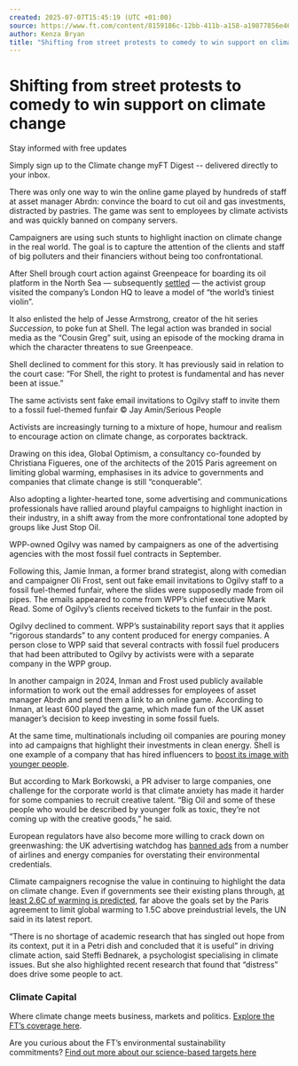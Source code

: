 ```yaml
---
created: 2025-07-07T15:45:19 (UTC +01:00)
source: https://www.ft.com/content/8159186c-12bb-411b-a158-a19877856e46?accessToken=zwAAAZflWwTbkdOBWRhsErtBG9OhWKGYd4VuRg.MEUCIQCi2OZqBrmylz-cuEmDNTQzRB3N-wWla8DuIDTeL1qFjwIgYWRLISKRcFg_DLA4FMppLPKZ4pZr-2KLJGBWnjAbESs&segmentId=e95a9ae7-622c-6235-5f87-51e412b47e97&shareType=enterprise&shareId=3dea016a-fd94-41cf-9707-3a12381151f2
author: Kenza Bryan
title: "Shifting from street protests to comedy to win support on climate change"
---
```


# Shifting from street protests to comedy to win support on climate change

Stay informed with free updates

Simply sign up to the Climate change myFT Digest -- delivered directly to your inbox.

There was only one way to win the online game played by hundreds of staff at asset manager Abrdn: convince the board to cut oil and gas investments, distracted by pastries. The game was sent to employees by climate activists and was quickly banned on company servers.

Campaigners are using such stunts to highlight inaction on climate change in the real world. The goal is to capture the attention of the clients and staff of big polluters and their financiers without being too confrontational.

After Shell brough court action against Greenpeace for boarding its oil platform in the North Sea — subsequently [settled](https://www.ft.com/content/429a50a0-995b-42d6-aa34-a018d7521014) — the activist group visited the company’s London HQ to leave a model of “the world’s tiniest violin”.

It also enlisted the help of Jesse Armstrong, creator of the hit series _Succession_, to poke fun at Shell. The legal action was branded in social media as the “Cousin Greg” suit, using an episode of the mocking drama in which the character threatens to sue Greenpeace.

Shell declined to comment for this story. It has previously said in relation to the court case: “For Shell, the right to protest is fundamental and has never been at issue.”

The same activists sent fake email invitations to Ogilvy staff to invite them to a fossil fuel-themed funfair © Jay Amin/Serious People

Activists are increasingly turning to a mixture of hope, humour and realism to encourage action on climate change, as corporates backtrack.

Drawing on this idea, Global Optimism, a consultancy co-founded by Christiana Figueres, one of the architects of the 2015 Paris agreement on limiting global warming, emphasises in its advice to governments and companies that climate change is still “conquerable”.

Also adopting a lighter-hearted tone, some advertising and communications professionals have rallied around playful campaigns to highlight inaction in their industry, in a shift away from the more confrontational tone adopted by groups like Just Stop Oil.

WPP-owned Ogilvy was named by campaigners as one of the advertising agencies with the most fossil fuel contracts in September.

Following this, Jamie Inman, a former brand strategist, along with comedian and campaigner Oli Frost, sent out fake email invitations to Ogilvy staff to a fossil fuel-themed funfair, where the slides were supposedly made from oil pipes. The emails appeared to come from WPP’s chief executive Mark Read. Some of Ogilvy’s clients received tickets to the funfair in the post.

Ogilvy declined to comment. WPP’s sustainability report says that it applies “rigorous standards” to any content produced for energy companies. A person close to WPP said that several contracts with fossil fuel producers that had been attributed to Ogilvy by activists were with a separate company in the WPP group.

In another campaign in 2024, Inman and Frost used publicly available information to work out the email addresses for employees of asset manager Abrdn and send them a link to an online game. According to Inman, at least 600 played the game, which made fun of the UK asset manager’s decision to keep investing in some fossil fuels.

At the same time, multinationals including oil companies are pouring money into ad campaigns that highlight their investments in clean energy. Shell is one example of a company that has hired influencers to [boost its image with younger people](https://www.ft.com/content/28e054d6-7169-4182-87a3-188a22c73cd6).

But according to Mark Borkowski, a PR adviser to large companies, one challenge for the corporate world is that climate anxiety has made it harder for some companies to recruit creative talent. “Big Oil and some of these people who would be described by younger folk as toxic, they’re not coming up with the creative goods,” he said.

European regulators have also become more willing to crack down on greenwashing: the UK advertising watchdog has [banned ads](https://www.ft.com/content/b014f348-2572-4ea4-b06f-cf49c6b1e106) from a number of airlines and energy companies for overstating their environmental credentials.

Climate campaigners recognise the value in continuing to highlight the data on climate change. Even if governments see their existing plans through, [at least 2.6C of warming is predicted](https://www.ft.com/content/ed16d880-4f63-4d64-b62e-5d2681a59494), far above the goals set by the Paris agreement to limit global warming to 1.5C above preindustrial levels, the UN said in its latest report.

“There is no shortage of academic research that has singled out hope from its context, put it in a Petri dish and concluded that it is useful” in driving climate action, said Steffi Bednarek, a psychologist specialising in climate issues. But she also highlighted recent research that found that “distress” does drive some people to act.

### Climate Capital

Where climate change meets business, markets and politics. [Explore the FT’s coverage here](https://www.ft.com/climate-capital).

Are you curious about the FT’s environmental sustainability commitments? [Find out more about our science-based targets here](https://aboutus.ft.com/company/sustainability)
